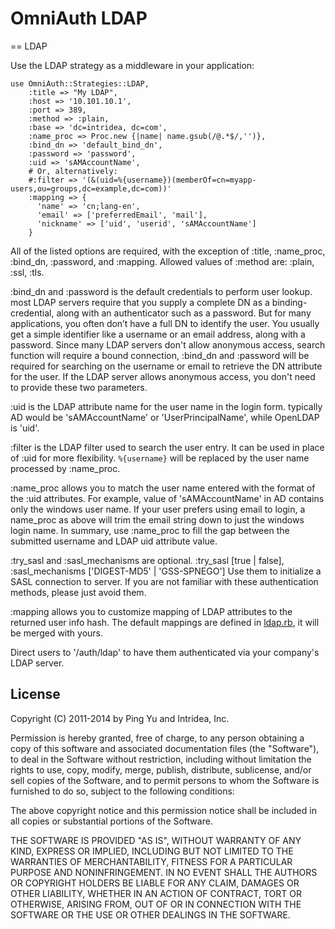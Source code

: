 # OmniAuth LDAP

== LDAP

Use the LDAP strategy as a middleware in your application:

    use OmniAuth::Strategies::LDAP,
        :title => "My LDAP",
        :host => '10.101.10.1',
        :port => 389,
        :method => :plain,
        :base => 'dc=intridea, dc=com',
        :name_proc => Proc.new {|name| name.gsub(/@.*$/,'')},
        :bind_dn => 'default_bind_dn',
        :password => 'password',
        :uid => 'sAMAccountName',
        # Or, alternatively:
        #:filter => '(&(uid=%{username})(memberOf=cn=myapp-users,ou=groups,dc=example,dc=com))'
        :mapping => {
          'name' => 'cn;lang-en',
          'email' => ['preferredEmail', 'mail'],
          'nickname' => ['uid', 'userid', 'sAMAccountName']
        }

All of the listed options are required, with the exception of :title, :name_proc, :bind_dn, :password, and :mapping.
Allowed values of :method are: :plain, :ssl, :tls.

:bind_dn and :password is the default credentials to perform user lookup.
  most LDAP servers require that you supply a complete DN as a binding-credential, along with an authenticator
  such as a password. But for many applications, you often don’t have a full DN to identify the user.
  You usually get a simple identifier like a username or an email address, along with a password.
  Since many LDAP servers don't allow anonymous access, search function will require a bound connection,
  :bind_dn and :password will be required for searching on the username or email to retrieve the DN attribute
  for the user. If the LDAP server allows anonymous access, you don't need to provide these two parameters.

:uid is the LDAP attribute name for the user name in the login form.
  typically AD would be 'sAMAccountName' or 'UserPrincipalName', while OpenLDAP is 'uid'.

:filter is the LDAP filter used to search the user entry. It can be used in place of :uid for more flexibility.
  `%{username}` will be replaced by the user name processed by :name_proc.

:name_proc allows you to match the user name entered with the format of the :uid attributes.
  For example, value of 'sAMAccountName' in AD contains only the windows user name. If your user prefers using
  email to login, a name_proc as above will trim the email string down to just the windows login name.
  In summary, use :name_proc to fill the gap between the submitted username and LDAP uid attribute value.

:try_sasl and :sasl_mechanisms are optional. :try_sasl [true | false], :sasl_mechanisms ['DIGEST-MD5' | 'GSS-SPNEGO']
  Use them to initialize a SASL connection to server. If you are not familiar with these authentication methods,
  please just avoid them.

:mapping allows you to customize mapping of LDAP attributes to the returned user info hash. The default mappings are
  defined in [ldap.rb](lib/omniauth/strategies/ldap.rb#L7), it will be merged with yours.

Direct users to '/auth/ldap' to have them authenticated via your company's LDAP server.


## License

Copyright (C) 2011-2014 by Ping Yu and Intridea, Inc.

Permission is hereby granted, free of charge, to any person obtaining a copy
of this software and associated documentation files (the "Software"), to deal
in the Software without restriction, including without limitation the rights
to use, copy, modify, merge, publish, distribute, sublicense, and/or sell
copies of the Software, and to permit persons to whom the Software is
furnished to do so, subject to the following conditions:

The above copyright notice and this permission notice shall be included in
all copies or substantial portions of the Software.

THE SOFTWARE IS PROVIDED "AS IS", WITHOUT WARRANTY OF ANY KIND, EXPRESS OR
IMPLIED, INCLUDING BUT NOT LIMITED TO THE WARRANTIES OF MERCHANTABILITY,
FITNESS FOR A PARTICULAR PURPOSE AND NONINFRINGEMENT. IN NO EVENT SHALL THE
AUTHORS OR COPYRIGHT HOLDERS BE LIABLE FOR ANY CLAIM, DAMAGES OR OTHER
LIABILITY, WHETHER IN AN ACTION OF CONTRACT, TORT OR OTHERWISE, ARISING FROM,
OUT OF OR IN CONNECTION WITH THE SOFTWARE OR THE USE OR OTHER DEALINGS IN
THE SOFTWARE.
